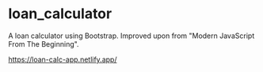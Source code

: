 # loan_calculator
A loan calculator using Bootstrap. Improved upon from "Modern JavaScript From The Beginning".

https://loan-calc-app.netlify.app/
